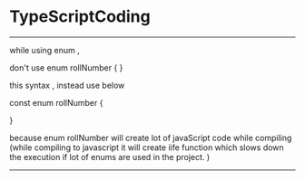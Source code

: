 # TypeScriptCoding
--------------------------------------------------------------
while using enum ,

don't use 
enum rollNumber {
}

this syntax , instead use below

const enum rollNumber {

}

because enum rollNumber will create lot of javaScript code while compiling (while compiling to javascript it will create iife function which slows down the execution if lot of enums are used in the project. )

--------------------------------------------------------------

